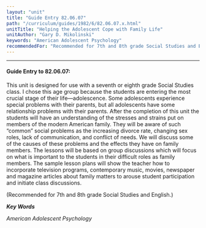 ```yaml
---
layout: "unit"
title: "Guide Entry 82.06.07"
path: "/curriculum/guides/1982/6/82.06.07.x.html"
unitTitle: "Helping the Adolescent Cope with Family Life"
unitAuthor: "Gary D. Mikolinski"
keywords: "American Adolescent Psychology"
recommendedFor: "Recommended for 7th and 8th grade Social Studies and English."
---
```

<body>
<hr/>
 <h4>
  Guide Entry to 82.06.07:
 </h4>
 This unit is designed for use with a seventh or eighth grade Social Studies class.  I chose this age group because the students are entering the most crucial stage of their life—adolescence.  Some adolescents experience special problems with their parents, but all adolescents have some relationship problems with their parents.  After the completion of this unit the students will have an understanding of the stresses and strains put on members of the modern American family.  They will be aware of such “common” social problems as the increasing divorce rate, changing sex roles, lack of communication, and conflict of needs.  We will discuss some of the causes of these problems and the effects they have on family members.  The lessons will be based on group discussions which will focus on what is important to the students in their difficult roles as family members. The sample lesson plans will show the teacher how to incorporate television programs, contemporary music, movies, newspaper and magazine articles about family matters to arouse student participation and initiate class discussions.
 <p>
  (Recommended for 7th and 8th grade Social Studies and English.)
 </p>
<p>
  <b>
   <i>
    Key Words
   </i>
  </b>
  <br/>
 </p>
 <p>
  <i>
   American Adolescent Psychology
  </i>
 </p>

</body>